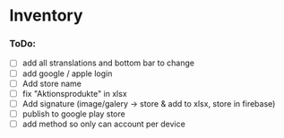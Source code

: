 # Inventory

### ToDo:

- [ ] add all stranslations and bottom bar to change
- [ ] add google / apple login
- [ ] Add store name
- [ ] fix "Aktionsprodukte" in xlsx
- [ ] Add signature (image/galery -> store & add to xlsx, store in firebase)
- [ ] publish to google play store
- [ ] add method so only can account per device

